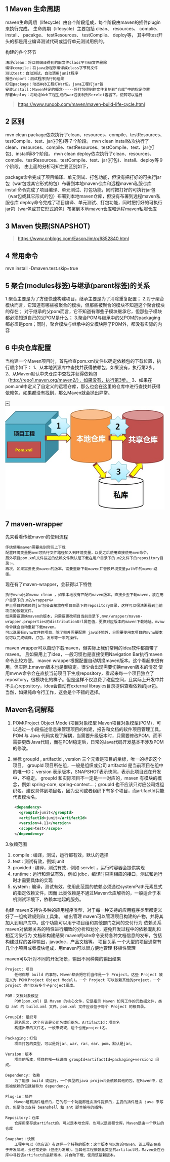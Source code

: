 ## 1 Maven 生命周期
maven生命周期（lifecycle）由各个阶段组成，每个阶段由maven的插件plugin来执行完成。
生命周期（lifecycle）主要包括
clean、
resources、
complie、
install、
pacakge、
testResources、
testCompile、
deploy等，
其中带test开头的都是用业编译测试代码或运行单元测试用例的。

构建的各个环节

    清理clean：将以前编译得到的旧文件class字节码文件删除
    编译compile：将java源程序编译成class字节码文件
    测试test：自动测试，自动调用junit程序
    报告report：测试程序执行的结果
    打包package：动态Web工程打War包，java工程打jar包
    安装install：Maven特定的概念-----将打包得到的文件复制到“仓库”中的指定位置
    部署deploy：将动态Web工程生成的war包复制到Servlet容器下，使其可以运行
    
> https://www.runoob.com/maven/maven-build-life-cycle.html   


## 2  区别

mvn clean package依次执行了clean、resources、compile、testResources、testCompile、test、jar(打包)等７个阶段。
mvn clean install依次执行了clean、resources、compile、testResources、testCompile、test、jar(打包)、install等8个阶段。
mvn clean deploy依次执行了clean、resources、compile、testResources、testCompile、test、jar(打包)、install、deploy等９个阶段。
由上面的分析可知主要区别如下，

package命令完成了项目编译、单元测试、打包功能，但没有把打好的可执行jar包（war包或其它形式的包）布署到本地maven仓库和远程maven私服仓库
install命令完成了项目编译、单元测试、打包功能，同时把打好的可执行jar包（war包或其它形式的包）布署到本地maven仓库，但没有布署到远程maven私服仓库
deploy命令完成了项目编译、单元测试、打包功能，同时把打好的可执行jar包（war包或其它形式的包）布署到本地maven仓库和远程maven私服仓库


## 3 Maven 快照(SNAPSHOT) 
> https://www.cnblogs.com/EasonJim/p/6852840.html

## 4 常用命令
mvn install -Dmaven.test.skip=true


## 5 聚合(modules标签)与继承(parent标签)的关系
1.聚合主要是为了方便快速构建项目，继承主要是为了消除重复配置；
2.对于聚合模块而言，它知道有哪些被聚合的模块，但那些被聚合的模块不知道这个聚合模块的存在；
对于继承的父pom而言，它不知道有哪些子模块继承它，但那些子模块都必须知道自己的父POM是什么；
3.聚合POM与继承中的父POM的packaging都必须是pom；同时，聚合模块与继承中的父模块除了POM外，都没有实际的内容



## 6 中央仓库配置
当构建一个Maven项目时，首先检查pom.xml文件以确定依赖包的下载位置，执行顺序如下：
1、从本地资源库中查找并获得依赖包，如果没有，执行第2步。 
2、从Maven默认中央仓库中查找并获得依赖包（http://repo1.maven.org/maven2/），如果没有，执行第3步。 
3、如果在pom.xml中定义了自定义的远程仓库，那么也会在这里的仓库中进行查找并获得依赖包，如果都没有找到，那么Maven就会抛出异常。

￼![binaryTree](../../images/maven-repository.jpg "binaryTree")

## 7 maven-wrapper
先来看看传统maven的使用流程

    传统使用maven需要先到官网上下载
    配置环境变量把mvn可执行文件路径加入到环境变量，以便之后使用直接使用mvn命令。
    另外项目pom.xml文件描述的依赖文件默认是下载在用户目录下的.m2文件下的repository目录下。
    再次，如果需要更换maven的版本，需要重新下载maven并替换环境变量path中的maven路径。

现在有了maven-wrapper，会获得以下特性

    执行mvnw比如mvnw clean ，如果本地没有匹配的maven版本，直接会去下载maven，放在用户目录下的.m2/wrapper中
    并且项目的依赖的jar包会直接放在项目目录下的repository目录，这样可以很清晰看到当前项目的依赖文件。
    如果需要更换maven的版本，只需要更改项目当前目录下.mvn/wrapper/maven-wrapper.properties的distributionUrl属性值，更换对应版本的maven下载地址。mvnw命令就会自动重新下载maven。
    可以说带有mvnw文件的项目，除了额外需要配置 java环境外，只需要使用本项目的mvnw脚本就可以完成编译，打包，发布等一系列操作。

maven wrapper可以自动下载maven，但实际上我们常用的idea软件都自带了maven。
且如果用上了idea，一般习惯也是直接使用Navigation Bar执行maven命令比较方便。
maven wrapper根据配置自动切换maven版本。这个看起来很有用，但实际上maven版本也是很稳定。很少会出现需要切换maven版本的情况
使用mvnw命令会在直接当前项目下生成repository，看起来每一个项目独立了repository，很模块化的样子。但是这样不仅浪费了磁盘空间，且实际上开发中并不关心repository，idea会自动有external librayies目录提供查看依赖的jar包。
当然，如果纯命令行工作，这会是个不错的选择。



## Maven名词解释

1. POM(Project Object Model)项目对象模型
Maven项目对象模型(POM)，可以通过一小段描述信息来管理项目的构建，报告和文档的软件项目管理工具。
POM 与 Java 代码实现了解耦，当需要升级版本时，只需要修改POM，而不需要更改Java代码，而在POM稳定后，日常的Java代码开发基本不涉及POM的修改。


2. 坐标
groupId , artifactId , version 三个元素是项目的坐标，唯一的标识这个项目。
groupId 项目所在组，一般是组织或公司
artifactId 是当前项目在组中的唯一ID；
version 表示版本，SNAPSHOT表示快照，表示此项目还在开发中，不稳定。
groupId 和实际项目不一定是一一对应的，maven 有模块的概念，例如 spring-core, spring-context...；groupId 也不应该只对应公司或组织名，建议具体到项目名，因为公司或者组织下有多个项目，而artifactId只能代表模块名。

```xml
    <dependency>
      <groupId>junit</groupId>
      <artifactId>junit</artifactId>
      <version>4.11</version>
      <scope>test</scope>
    </dependency>
```

3.依赖范围
1. compile : 编译，测试，运行都有效，默认的选择
2. test : 测试有效，例如junit
3. provided : 编译，测试有效，例如 servlet ，运行时容器会提供实现
4. runtime : 运行和测试有效，例如 jdbc，编译时只需相应的接口，测试和运行时才需要具体的实现
5. system : 编译，测试有效。使用此范围的依赖必须通过systemPath元素显式的指定依赖文件，因而
此类依赖是不通过Maven仓库解析的，一般适合于本机测试环境下，依赖本地起的服务。

构建
maven支持许多种的应用程序类型，对于每一种支持的应用程序类型都定义好了一组构建规则和工具集。
输出管理
maven可以管理项目构建的产物，并将其加入到用户库中。这个功能可以用于项目组和其他部门之间的交付行为
依赖关系
maven对依赖关系的特性进行细致的分析和划分，避免开发过程中的依赖混乱和相互污染行为
文档和构建结果
maven的site命令支持各种文档信息的发布，包括构建过程的各种输出，javadoc，产品文档等。
项目关系
一个大型的项目通常有几个小项目或者模块组成，用maven可以很方便地管理
移植性管理

maven可以针对不同的开发场景，输出不同种类的输出结果

    Project: 项目
        任何你想 build 的事物，Maven都会把它们当作是一个 Project。这些 Project 被定义为 POM(Project Object Model)。一个 Project 可以依赖其他的project，一个 project 也可以有多个子project组成。

    POM：文档对象模型
        POM(pom.xml) 是 Maven 的核心文件，它是指示 Maven 如何工作的元数据文件，类似 ant 的 build.xml 文件。pom.xml 文件应该位于每个 Project 的根目录。

    GroupId: 组织号
        顾名思义，这个应该是公司名或组织名。ArtifactId：项目名
        构建出来的文件名，一般来说或，这个也是project名。

    Packaging：打包
        项目打包的类型，可以是将jar、war、rar、ear、pom，默认是jar。

    Version：版本
        项目的版本，项目的唯一标识由 groupId+artifactId+packaging+versionz 组成。

    Dependency: 依赖
        为了能够 build 或运行，一个典型的java project会依赖其他的包，在Maven中，这些被依赖的包就被称为 dependency。

    Plug-in：插件
        Maven是有插件组织的，它的每一个功能都是由插件提供的，主要的插件是由 java 来写的，但是他也支持 beanshell 和 ant 脚本编写的插件。

    Repository：仓库
        仓库用来存放artifact的，可以是本地仓库，也可以是远程仓库，Maven是由一个默认的仓库

    Snapshot：快照
        工程中可以（也应该）有这样一个特殊的版本：这个版本可以告诉Maven，该工程正在处于开发阶段，会经常更新（但还为发布）。当其他工程依赖此类型的artifact时，Maven会在仓库中寻找该artifact的最新版本，并自动下载、使用该最新版本。